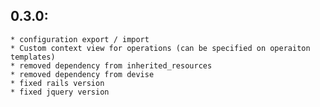 ## 0.3.0:
    * configuration export / import
    * Custom context view for operations (can be specified on operaiton templates)
    * removed dependency from inherited_resources
    * removed dependency from devise
    * fixed rails version
    * fixed jquery version